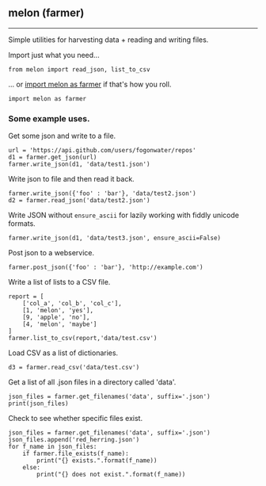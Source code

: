 ## melon (farmer)
---

Simple utilities for harvesting data + reading and writing files.

Import just what you need...

```
from melon import read_json, list_to_csv
```

... or [import melon as farmer](https://www.youtube.com/watch?v=PwN3SoWSUrY) if that's how you roll.

```
import melon as farmer
```

### Some example uses.

Get some json and write to a file.
```
url = 'https://api.github.com/users/fogonwater/repos'
d1 = farmer.get_json(url)
farmer.write_json(d1, 'data/test1.json')
```

Write json to file and then read it back.
```
farmer.write_json({'foo' : 'bar'}, 'data/test2.json')
d2 = farmer.read_json('data/test2.json')
```

Write JSON without `ensure_ascii` for lazily working with fiddly unicode formats.
```
farmer.write_json(d1, 'data/test3.json', ensure_ascii=False)
```

Post json to a webservice.
```
farmer.post_json({'foo' : 'bar'}, 'http://example.com')
```

Write a list of lists to a CSV file.
```
report = [
    ['col_a', 'col_b', 'col_c'],
    [1, 'melon', 'yes'],
    [9, 'apple', 'no'],
    [4, 'melon', 'maybe']
]
farmer.list_to_csv(report,'data/test.csv')
```

Load CSV as a list of dictionaries.
```
d3 = farmer.read_csv('data/test.csv')
```

Get a list of all .json files in a directory called 'data'.
```
json_files = farmer.get_filenames('data', suffix='.json')
print(json_files)
```

Check to see whether specific files exist.
```
json_files = farmer.get_filenames('data', suffix='.json')
json_files.append('red_herring.json')
for f_name in json_files:
    if farmer.file_exists(f_name):
        print("{} exists.".format(f_name))
    else:
        print("{} does not exist.".format(f_name))
```
